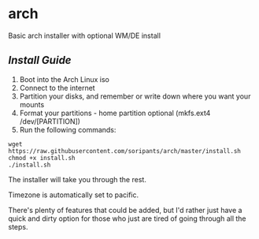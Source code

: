 # arch
Basic arch installer with optional WM/DE install

*Install Guide*
---
1. Boot into the Arch Linux iso
2. Connect to the internet
3. Partition your disks, and remember or write down where you want your mounts
4. Format your partitions - home partition optional (mkfs.ext4 /dev/[PARTITION])
5. Run the following commands:
```
wget https://raw.githubusercontent.com/soripants/arch/master/install.sh
chmod +x install.sh
./install.sh
```

The installer will take you through the rest.

Timezone is automatically set to pacific.

There's plenty of features that could be added, but I'd rather just have a quick and dirty option for those who just are tired of going through all the steps.
